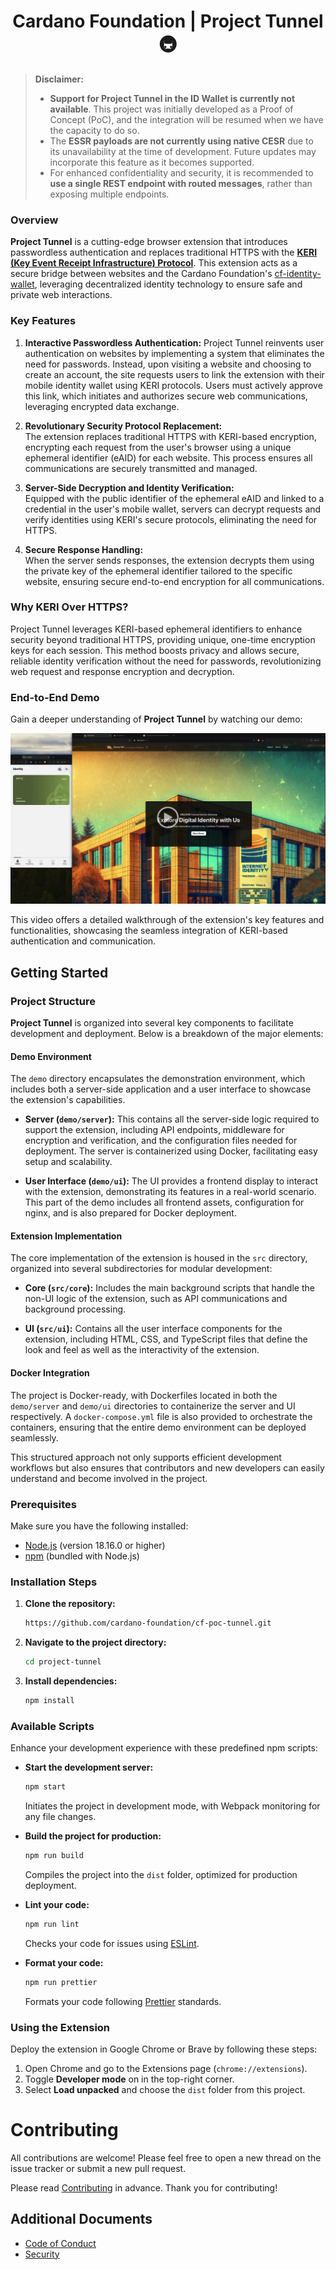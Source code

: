 
<h1 align="center" style="border-bottom: none">Cardano Foundation | Project Tunnel 🚇</h1>

> **Disclaimer:**
>
> - **Support for Project Tunnel in the ID Wallet is currently not available**. This project was initially developed as a Proof of Concept (PoC), and the integration will be resumed when we have the capacity to do so.
> - The **ESSR payloads are not currently using native CESR** due to its unavailability at the time of development. Future updates may incorporate this feature as it becomes supported.
> - For enhanced confidentiality and security, it is recommended to **use a single REST endpoint with routed messages**, rather than exposing multiple endpoints.


### Overview

**Project Tunnel** is a cutting-edge browser extension that introduces passwordless authentication and replaces traditional HTTPS with the **[KERI (Key Event Receipt Infrastructure) Protocol](https://trustoverip.github.io/tswg-keri-specification/)**. This extension acts as a secure bridge between websites and the Cardano Foundation's [cf-identity-wallet](https://github.com/cardano-foundation/cf-identity-wallet), leveraging decentralized identity technology to ensure safe and private web interactions.

### Key Features

1. **Interactive Passwordless Authentication:**
   Project Tunnel reinvents user authentication on websites by implementing a system that eliminates the need for passwords. Instead, upon visiting a website and choosing to create an account, the site requests users to link the extension with their mobile identity wallet using KERI protocols. Users must actively approve this link, which initiates and authorizes secure web communications, leveraging encrypted data exchange.
2. **Revolutionary Security Protocol Replacement:**  
   The extension replaces traditional HTTPS with KERI-based encryption, encrypting each request from the user's browser using a unique ephemeral identifier (eAID) for each website. This process ensures all communications are securely transmitted and managed.

3. **Server-Side Decryption and Identity Verification:**  
   Equipped with the public identifier of the ephemeral eAID and linked to a credential in the user's mobile wallet, servers can decrypt requests and verify identities using KERI's secure protocols, eliminating the need for HTTPS.

4. **Secure Response Handling:**  
   When the server sends responses, the extension decrypts them using the private key of the ephemeral identifier tailored to the specific website, ensuring secure end-to-end encryption for all communications.

### Why KERI Over HTTPS?

Project Tunnel leverages KERI-based ephemeral identifiers to enhance security beyond traditional HTTPS, providing unique, one-time encryption keys for each session. This method boosts privacy and allows secure, reliable identity verification without the need for passwords, revolutionizing web request and response encryption and decryption.

### End-to-End Demo

Gain a deeper understanding of **Project Tunnel** by watching our demo:

[![Watch the Project Tunnel Demo](./video-preview.png)](https://drive.google.com/file/d/1vaQfqRTR_aS_cfWc3VZ-4DDICs7FtuJl/view)

This video offers a detailed walkthrough of the extension's key features and functionalities, showcasing the seamless integration of KERI-based authentication and communication.

## Getting Started

### Project Structure

**Project Tunnel** is organized into several key components to facilitate development and deployment. Below is a breakdown of the major elements:

#### Demo Environment
The `demo` directory encapsulates the demonstration environment, which includes both a server-side application and a user interface to showcase the extension's capabilities.

- **Server (`demo/server`):** This contains all the server-side logic required to support the extension, including API endpoints, middleware for encryption and verification, and the configuration files needed for deployment. The server is containerized using Docker, facilitating easy setup and scalability.

- **User Interface (`demo/ui`):** The UI provides a frontend display to interact with the extension, demonstrating its features in a real-world scenario. This part of the demo includes all frontend assets, configuration for nginx, and is also prepared for Docker deployment.

#### Extension Implementation
The core implementation of the extension is housed in the `src` directory, organized into several subdirectories for modular development:

- **Core (`src/core`):** Includes the main background scripts that handle the non-UI logic of the extension, such as API communications and background processing.

- **UI (`src/ui`):** Contains all the user interface components for the extension, including HTML, CSS, and TypeScript files that define the look and feel as well as the interactivity of the extension.

#### Docker Integration
The project is Docker-ready, with Dockerfiles located in both the `demo/server` and `demo/ui` directories to containerize the server and UI respectively. A `docker-compose.yml` file is also provided to orchestrate the containers, ensuring that the entire demo environment can be deployed seamlessly.

This structured approach not only supports efficient development workflows but also ensures that contributors and new developers can easily understand and become involved in the project.


### Prerequisites

Make sure you have the following installed:
- [Node.js](https://nodejs.org/) (version 18.16.0 or higher)
- [npm](https://www.npmjs.com/) (bundled with Node.js)

### Installation Steps

1. **Clone the repository:**

    ```bash
    https://github.com/cardano-foundation/cf-poc-tunnel.git    
   ```

2. **Navigate to the project directory:**

    ```bash
    cd project-tunnel
    ```

3. **Install dependencies:**

    ```bash
    npm install
    ```

### Available Scripts

Enhance your development experience with these predefined npm scripts:

- **Start the development server:**

    ```bash
    npm start
    ```

  Initiates the project in development mode, with Webpack monitoring for any file changes.

- **Build the project for production:**

    ```bash
    npm run build
    ```

  Compiles the project into the `dist` folder, optimized for production deployment.

- **Lint your code:**

    ```bash
    npm run lint
    ```

  Checks your code for issues using [ESLint](https://eslint.org/).

- **Format your code:**

    ```bash
    npm run prettier
    ```

  Formats your code following [Prettier](https://prettier.io/) standards.

### Using the Extension

Deploy the extension in Google Chrome or Brave by following these steps:

1. Open Chrome and go to the Extensions page (`chrome://extensions`).
2. Toggle **Developer mode** on in the top-right corner.
3. Select **Load unpacked** and choose the `dist` folder from this project.

# Contributing

All contributions are welcome! Please feel free to open a new thread on the issue tracker or submit a new pull request.

Please read [Contributing](CONTRIBUTING.md) in advance.  Thank you for contributing!

## Additional Documents
- [Code of Conduct](CODE_OF_CONDUCT.md)
- [Security](SECURITY.md)